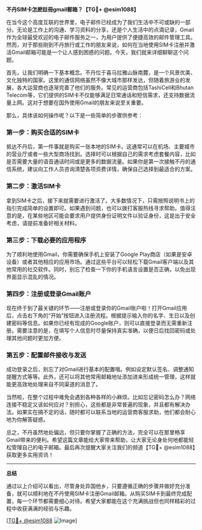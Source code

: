 **不丹SIM卡怎麽註冊gmail郵箱？【TG💪+ @esim1088】**

在当今这个高度互联的世界里，电子邮件已经成为了我们生活中不可或缺的一部分。无论是工作上的沟通、学习资料的分享，还是个人生活中的点滴记录，Gmail作为全球最受欢迎的电子邮件服务之一，为用户提供了便捷高效的邮件管理工具。然而，对于那些刚到不丹旅行或工作的朋友来说，如何在当地使用SIM卡注册并激活Gmail邮箱可能是一个让人感到困惑的问题。今天，我们就来详细聊聊这个问题。

首先，让我们明确一下基本概念。不丹位于喜马拉雅山脉南麓，是一个风景优美、文化独特的国家。这里的通信网络虽然不像大城市那样发达，但随着旅游业的发展，各大运营商也逐渐完善了他们的服务。常见的运营商包括TashiCell和Bhutan Telecom等，它们提供的SIM卡不仅能够满足日常通话和短信需求，还支持数据流量上网。这对于想要在国外使用Gmail的朋友来说至关重要。

那么，具体该如何操作呢？以下是一些简单的步骤供参考：

### 第一步：购买合适的SIM卡

抵达不丹后，第一件事就是购买一张本地的SIM卡。这通常可以在机场、主要城市的营业厅或者一些大型商场找到。选择时可以根据自己的需求考虑套餐内容，比如是否需要大量的语音通话时间或是更多的数据流量。如果你是第一次接触不丹的通信系统，建议向工作人员咨询清楚各项资费详情，确保自己选择到最适合的方案。

### 第二步：激活SIM卡

拿到SIM卡之后，接下来就需要进行激活了。大多数情况下，只需按照说明书上的指引完成简单的设置即可。如果遇到问题，也可以拨打客服热线寻求帮助。值得注意的是，在某些地区可能会要求用户提供身份证明文件以验证身份，这是出于安全考虑，请提前准备好相关材料。

### 第三步：下载必要的应用程序

为了顺利地使用Gmail，你需要确保手机上安装了Google Play商店（如果是安卓设备）或者其他相应的应用市场。通过这些平台可以轻松下载Gmail客户端以及其他常用的社交软件。同时，别忘了检查一下你的手机语言设置是否正确，以免出现界面显示混乱的情况。

### 第四步：注册或登录Gmail账户

现在终于到了最关键的环节——注册或登录你的Gmail账户啦！打开Gmail应用后，点击右下角的“开始”按钮进入注册流程。根据提示输入你的名字、生日以及创建密码等信息。如果你已经有现成的Google账户，则可以直接登录而无需重新注册。需要注意的是，在填写个人信息时尽量保持真实准确，以便日后找回密码或处理其他问题时更加方便。

### 第五步：配置邮件接收与发送

成功登录之后，别忘了对Gmail进行基本的配置哦。例如设定默认签名、调整通知提醒方式等等。此外，还可以将其他常用邮箱地址添加进来形成统一管理，这样就能更高效地处理来自不同渠道的消息了。

当然啦，在整个过程中难免会遇到各种各样的小麻烦。比如忘记密码怎么办？网络连接不稳定又该如何应对？别担心，这些都是非常普遍的现象，并且都有解决办法。如果实在搞不定的话，随时都可以联系当地的运营商客服求助，他们都会耐心地为你解答疑惑。

总之，不丹虽然地处偏远，但只要你掌握了正确的方法，完全可以在那里畅享Gmail带来的便利。希望这篇文章能给大家带来帮助，让大家无论身处何地都能轻松管理自己的电子邮箱。最后再次提醒大家关注我们的频道【TG💪+ @esim1088】获取更多实用资讯！

---

**总结**

通过以上介绍可以看出，尽管身处异国他乡，只要遵循正确的步骤并做好充分准备，就可以顺利地在不丹使用SIM卡注册Gmail邮箱。从购买SIM卡到最终完成配置，每一个环节都需要细心对待。希望大家都能在这个充满挑战但也同样精彩的过程中收获满满的经验与乐趣。

[[TG💪+ @esim1088](https://t.me/s/esim1088) ![Image](https://i.postimg.cc/4NQfJmqS/Snipaste-2025-05-13-00-14-12.png)]